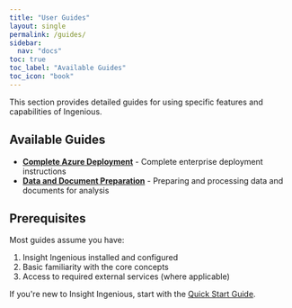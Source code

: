 ```yaml
---
title: "User Guides"
layout: single
permalink: /guides/
sidebar:
  nav: "docs"
toc: true
toc_label: "Available Guides"
toc_icon: "book"
---
```


This section provides detailed guides for using specific features and capabilities of Ingenious.

## Available Guides

- **[Complete Azure Deployment](./complete-azure-deployment.md)** - Complete enterprise deployment instructions
- **[Data and Document Preparation](./data-document-preparation/)** - Preparing and processing data and documents for analysis

## Prerequisites

Most guides assume you have:
1. Insight Ingenious installed and configured
2. Basic familiarity with the core concepts
3. Access to required external services (where applicable)

If you're new to Insight Ingenious, start with the [Quick Start Guide](../getting-started/README.md).

